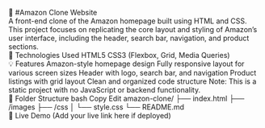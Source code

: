 🛒 #Amazon Clone Website <br>
A front-end clone of the Amazon homepage built using HTML and CSS. This project focuses on replicating the core layout and styling of Amazon’s user interface, including the header, search bar, navigation, and product sections.
<br>
🔧 Technologies Used
HTML5
CSS3 (Flexbox, Grid, Media Queries)
<br>
💡 Features
Amazon-style homepage design
Fully responsive layout for various screen sizes
Header with logo, search bar, and navigation
Product listings with grid layout
Clean and organized code structure
Note: This is a static project with no JavaScript or backend functionality.
<br>
📁 Folder Structure
bash
Copy
Edit
amazon-clone/
├── index.html
├── /images
├── /css
│   └── style.css
└── README.md
<br>
🚀 Live Demo
(Add your live link here if deployed)
